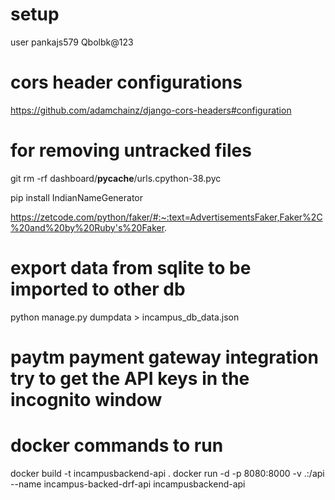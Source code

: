 # setup
user 
    pankajs579
    Qbolbk@123

# cors header configurations
https://github.com/adamchainz/django-cors-headers#configuration

# for removing untracked files 
git rm -rf dashboard/__pycache__/urls.cpython-38.pyc

pip install IndianNameGenerator

https://zetcode.com/python/faker/#:~:text=AdvertisementsFaker,Faker%2C%20and%20by%20Ruby's%20Faker.

# export data from sqlite to be imported to other db
python manage.py dumpdata > incampus_db_data.json

# paytm payment gateway integration try to get the API keys in the incognito window 

# docker commands to run 
docker build -t incampusbackend-api .
docker run -d -p 8080:8000  -v .:/api --name incampus-backed-drf-api incampusbackend-api

